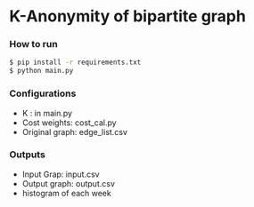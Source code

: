 # K-Anonymity of bipartite graph

### How to run

```sh
$ pip install -r requirements.txt
$ python main.py 

```

###  Configurations
 
 - K : in main.py
 - Cost weights: cost_cal.py
 - Original graph: edge_list.csv

### Outputs
 - Input Grap: <k>input.csv
 - Output graph: <k>output.csv
 - histogram of each week
